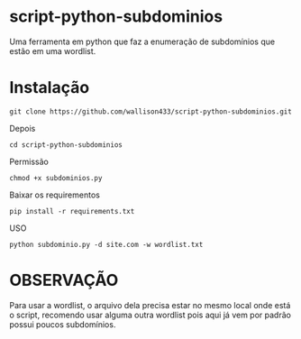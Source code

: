 # script-python-subdominios
Uma ferramenta em python que faz a enumeração de subdomínios que estão em uma wordlist.

# Instalação
```
git clone https://github.com/wallison433/script-python-subdominios.git
```
Depois
```
cd script-python-subdominios
```
Permissão
```
chmod +x subdominios.py
```
Baixar os requirementos
```
pip install -r requirements.txt
```
USO
```
python subdominio.py -d site.com -w wordlist.txt
```
# OBSERVAÇÃO
Para usar a wordlist, o arquivo dela precisa estar no mesmo local onde está o script, recomendo usar alguma outra wordlist pois aqui já vem por padrão possui poucos subdomínios.

